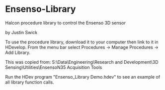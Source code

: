 # Ensenso-Library
Halcon procedure library to control the Ensenso 3D sensor

by Justin Swick


To use the procedure library, download it to your computer then link to it in HDevelop.  From the menu bar select Procedures -> Manage Procedures -> Add Library.


This was copied from: S:\Data\Engineering\Research and Development\3D Sensing\Utilities\EnsensoN35 Acquisition Tools


Run the HDev program "Ensenso_Library Demo.hdev" to see an example of all library function calls.
